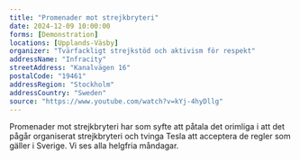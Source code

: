 ```yaml
---
title: "Promenader mot strejkbryteri"
date: 2024-12-09 10:00:00
forms: [Demonstration]
locations: [Upplands-Väsby]
organizer: "Tvärfackligt strejkstöd och aktivism för respekt"
addressName: "Infracity"
streetAddress: "Kanalvägen 16"
postalCode: "19461"
addressRegion: "Stockholm"
addressCountry: "Sweden"
source: "https://www.youtube.com/watch?v=kYj-4hyDllg"
---
```

Promenader mot strejkbryteri har som syfte att påtala det orimliga i att det pågår organiserat strejkbryteri och tvinga Tesla att acceptera de regler som gäller i Sverige. Vi ses alla helgfria måndagar.
